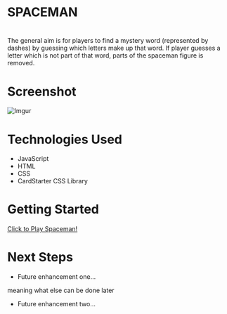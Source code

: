 # <h1>SPACEMAN<h1>
# <SPACEMAN>
The general aim is for players to find a mystery word (represented by dashes) by guessing which letters make up that word. If player guesses a letter which is not part of that word, parts of the spaceman figure is removed.

# Screenshot


![Imgur](https://i.imgur.com/3DldMJ5.png)


# Technologies Used

- JavaScript
- HTML
- CSS
- CardStarter CSS Library

# Getting Started

[Click to Play Spaceman!](https://fc718.github.io/SPACEMAN/)

# Next Steps

- Future enhancement one...

meaning what else can be done later
- Future enhancement two... 